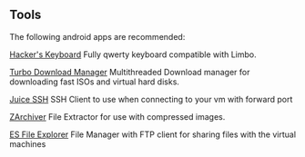 
## Tools
The following android apps are recommended:  
 
[Hacker's Keyboard](https://play.google.com/store/apps/details?id=org.pocketworkstation.pckeyboard)
Fully qwerty keyboard compatible with Limbo.

[Turbo Download Manager](https://play.google.com/store/apps/details?id=com.okythoos.android.tdmpro)
Multithreaded Download manager for downloading fast ISOs and virtual hard disks.  

[Juice SSH](https://play.google.com/store/apps/details?id=com.sonelli.juicessh)
SSH Client to use when connecting to your vm with forward port 

[ZArchiver](https://play.google.com/store/apps/details?id=ru.zdevs.zarchiver)
File Extractor for use with compressed images.  

[ES File Explorer](https://play.google.com/store/apps/details?id=com.estrongs.android.pop)
File Manager with FTP client for sharing files with the virtual machines  